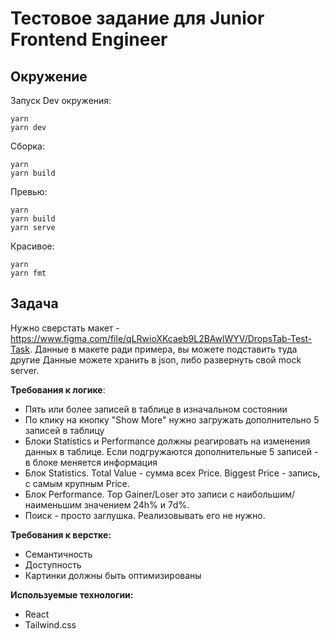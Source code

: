 # Тестовое задание для Junior Frontend Engineer

## Окружение

Запуск Dev окружения:

```
yarn
yarn dev
```

Сборка:

```
yarn
yarn build
```

Превью:

```
yarn
yarn build
yarn serve
```

Красивое:

```
yarn
yarn fmt
```

## Задача

Нужно сверстать макет -
https://www.figma.com/file/qLRwioXKcaeb9L2BAwlWYV/DropsTab-Test-Task. Данные в
макете ради примера, вы можете подставить туда другие Данные можете хранить в json, либо развернуть свой mock server.

**Требования к логике**:

- Пять или более записей в таблице в изначальном состоянии
- По клику на кнопку "Show More" нужно загружать дополнительно 5 записей в таблицу
- Блоки Statistics и Performance должны реагировать на изменения данных в таблице. Если подгружаются дополнительные 5 записей - в блоке меняется информация
- Блок Statistics. Total Value - сумма всех Price. Biggest Price - запись, с самым крупным Price.
- Блок Performance. Top Gainer/Loser это записи с наибольшим/наименьшим значением 24h% и 7d%.
- Поиск - просто заглушка. Реализовывать его не нужно.

**Требования к верстке:**

- Cемантичность
- Доступность
- Картинки должны быть оптимизированы

**Используемые технологии:**

- React
- Tailwind.css
